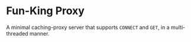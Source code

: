 # Fun-King Proxy
A minimal caching-proxy server that supports `CONNECT` and `GET`, in a multi-threaded manner.
